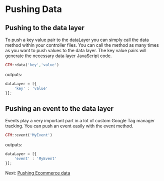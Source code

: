 # Pushing Data

## Pushing to the data layer

To push a key value pair to the dataLayer you can simply call the data method within your controller files. You can call the method as many times as you want to push values to the data layer. The key value pairs will generate the necessary data layer JavaScript code.

```php  
GTM::data('key','value')
```

outputs:

```javascript  
dataLayer = [{
	'key' : 'value'
}];
```

## Pushing an event to the data layer

Events play a very important part in a lot of custom Google Tag manager tracking. You can push an event easily with the event method.

```php  
GTM::event('MyEvent')
```

outputs:

```javascript  
dataLayer = [{
	'event' : 'MyEvent'
}];
```

Next: [Pushing Ecommerce data](../ecommerce)